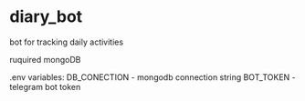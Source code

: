 # diary_bot
bot for tracking daily activities

ruquired mongoDB

.env variables:
DB_CONECTION - mongodb connection string
BOT_TOKEN - telegram bot token
